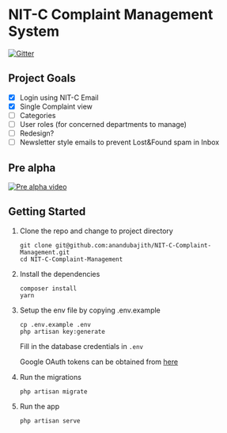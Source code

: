 # NIT-C Complaint Management System

[![Gitter](https://badges.gitter.im/NITC-ComplaintManagement/community.svg)](https://gitter.im/NITC-ComplaintManagement/community?utm_source=badge&utm_medium=badge&utm_campaign=pr-badge)


## Project Goals
- [x] Login using NIT-C Email
- [x] Single Complaint view
- [ ] Categories
- [ ] User roles (for concerned departments to manage)
- [ ] Redesign?
- [ ] Newsletter style emails to prevent Lost&Found spam in Inbox

## Pre alpha 
[![Pre alpha video](http://img.youtube.com/vi/tsOHJ9pt_q8/0.jpg)](http://www.youtube.com/watch?v=tsOHJ9pt_q8 "Pre-alpha video")

## Getting Started

1. Clone the repo and change to project directory

   ```
   git clone git@github.com:anandubajith/NIT-C-Complaint-Management.git
   cd NIT-C-Complaint-Management
   ```
2. Install the dependencies

    ```shell
    composer install
    yarn 
    ```
3. Setup the env file by copying .env.example

    ```shell
    cp .env.example .env
    php artisan key:generate
    ```
    Fill in the database credentials in `.env` 
    
    Google OAuth tokens can be obtained from [here](https://console.developers.google.com/projectcreate?previousPage=%2Fflows%2Fenableapi%3Fapiid%3Dappsactivity%26credential%3Dclient_key%26pli%3D1&angularJsUrl=%2Fprojectcreate%3FpreviousPage%3D%252Fflows%252Fenableapi%253Fapiid%253Dappsactivity%2526credential%253Dclient_key%2526pli%253D1&project=&folder=&organizationId=0)


4. Run the migrations 
    ```shell
    php artisan migrate
    ```

5. Run the app
    ```shell
    php artisan serve
    ```
